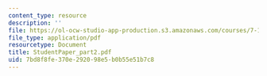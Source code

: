 ```yaml
---
content_type: resource
description: ''
file: https://ol-ocw-studio-app-production.s3.amazonaws.com/courses/7-13-experimental-microbial-genetics-fall-2003/7bd8f8fe370e292098e5b0b55e51b7c8_StudentPaper_part2.pdf
file_type: application/pdf
resourcetype: Document
title: StudentPaper_part2.pdf
uid: 7bd8f8fe-370e-2920-98e5-b0b55e51b7c8
---
```

